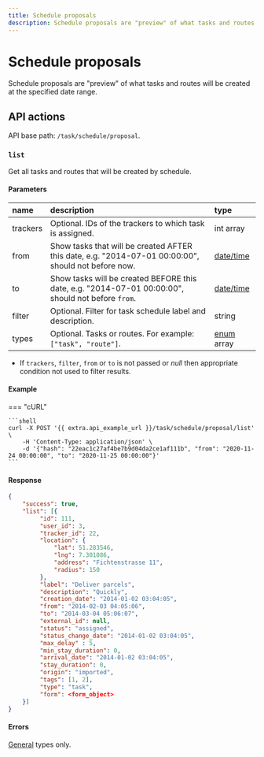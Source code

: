 ```yaml
---
title: Schedule proposals
description: Schedule proposals are "preview" of what tasks and routes will be created at the specified date range.
---
```


# Schedule proposals

Schedule proposals are "preview" of what tasks and routes will be created at the specified date range.


## API actions

API base path: `/task/schedule/proposal`.

### `list`

Get all tasks and routes that will be created by schedule.

#### Parameters

| name     | description                                                                                         | type                                                    | 
|:---------|:----------------------------------------------------------------------------------------------------|:--------------------------------------------------------|
| trackers | Optional. IDs of the trackers to which task is assigned.                                            | int array                                               |
| from     | Show tasks that will be created AFTER this date, e.g. "2014-07-01 00:00:00", should not before now. | [date/time](../../../../getting-started/introduction.md#data-types)  |
| to       | Show tasks will be created BEFORE this date, e.g. "2014-07-01 00:00:00", should not before `from`.  | [date/time](../../../../getting-started/introduction.md#data-types)  |
| filter   | Optional. Filter for task schedule label and description.                                           | string                                                  |
| types    | Optional. Tasks or routes. For example: `["task", "route"]`.                                        | [enum](../../../../getting-started/introduction.md#data-types) array |

* If `trackers`, `filter`, `from` or `to` is not passed or _null_ then appropriate condition not used to filter results.

#### Example

=== "cURL"

    ```shell
    curl -X POST '{{ extra.api_example_url }}/task/schedule/proposal/list' \
        -H 'Content-Type: application/json' \
        -d '{"hash": "22eac1c27af4be7b9d04da2ce1af111b", "from": "2020-11-24 00:00:00", "to": "2020-11-25 00:00:00"}'
    ```

#### Response

```json
{
    "success": true,
    "list": [{
         "id": 111,
         "user_id": 3,
         "tracker_id": 22,
         "location": {
             "lat": 51.283546,
             "lng": 7.301086,
             "address": "Fichtenstrasse 11",
             "radius": 150
         },
         "label": "Deliver parcels",
         "description": "Quickly",
         "creation_date": "2014-01-02 03:04:05",
         "from": "2014-02-03 04:05:06",
         "to": "2014-03-04 05:06:07",
         "external_id": null,
         "status": "assigned",
         "status_change_date": "2014-01-02 03:04:05",
         "max_delay" : 5,
         "min_stay_duration": 0,
         "arrival_date": "2014-01-02 03:04:05",
         "stay_duration": 0,
         "origin": "imported",
         "tags": [1, 2],
         "type": "task",
         "form": <form_object>
    }]
}
```

#### Errors

[General](../../../../getting-started/introduction.md#error-codes) types only.

